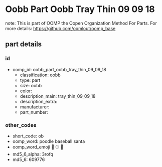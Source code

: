 # Oobb Part Oobb Tray Thin 09 09 18  

note: This is part of OOMP the Oopen Organization Method For Parts. For more details: https://github.com/oomlout/oomp_base

##  part details





### id
* oomp_id: oobb_part_oobb_tray_thin_09_09_18
  * classification: oobb
  * type: part
  * size: oobb
  * color: 
  * description_main: tray_thin_09_09_18
  * description_extra: 
  * manufacturer: 
  * part_number: 

### other_codes
* short_code: ob
* oomp_word: poodle baseball santa
* oomp_word_emoji :poodle: :baseball: :santa:
* md5_6_alpha: 3rofq
* md5_6: 609776